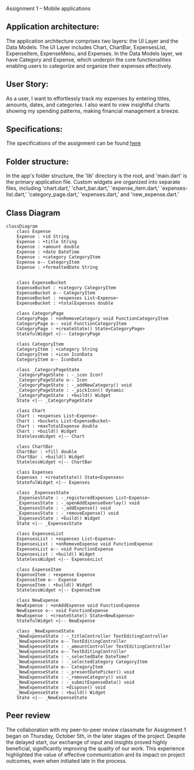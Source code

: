 Assignment 1 – Mobile applications

## Application architecture: 
The application architecture comprises two layers: the UI Layer and the Data Models. The UI Layer includes Chart, ChartBar, ExpensesList, ExpenseItem, ExpenseMenu, and Expenses. In the Data Models layer, we have Category and Expense, which underpin the core functionalities enabling users to categorize and organize their expenses effectively.

## User Story: 
As a user, I want to effortlessly track my expenses by entering titles, amounts, dates, and categories. I also want to view insightful charts showing my spending patterns, making financial management a breeze.

## Specifications: 
The specifications of the assignment can be found [here](https://docs.google.com/document/d/1NN_8vQoxLk_hnm8AVWTyfnkeDqMhBqonc5t1VH394lU/edit)

## Folder structure: 
In the app's folder structure, the 'lib' directory is the root, and 'main.dart' is the primary application file. Custom widgets are organized into separate files, including 'chart.dart,' 'chart_bar.dart,' 'expense_item.dart,' 'expenses-list.dart,' 'category_page.dart,' 'expenses.dart,' and 'new_expense.dart.'

## Class Diagram
```mermaid
classDiagram
    class Expense
    Expense : +id String
    Expense : +title String
    Expense : +amount double
    Expense : +date DateTime
    Expense : +category CategoryItem
    Expense o-- CategoryItem
    Expense : +formattedDate String


    class ExpenseBucket
    ExpenseBucket : +category CategoryItem
    ExpenseBucket o-- CategoryItem
    ExpenseBucket : +expenses List~Expense~
    ExpenseBucket : +totalExpenses double

    class CategoryPage
    CategoryPage : +onRemoveCategory void FunctionCategoryItem
    CategoryPage o-- void FunctionCategoryItem
    CategoryPage : +createState() State<CategoryPage>
    StatefulWidget <|-- CategoryPage

    class CategoryItem
    CategoryItem : +category String
    CategoryItem : +icon IconData
    CategoryItem o-- IconData

    class _CategoryPageState
    _CategoryPageState : -_icon Icon?
    _CategoryPageState o-- Icon
    _CategoryPageState : -_addNewCategory() void
    _CategoryPageState : -_pickIcon() dynamic
    _CategoryPageState : +build() Widget
    State <|-- _CategoryPageState

    class Chart
    Chart : +expenses List~Expense~
    Chart : +buckets List~ExpenseBucket~
    Chart : +maxTotalExpense double
    Chart : +build() Widget
    StatelessWidget <|-- Chart

    class ChartBar
    ChartBar : +fill double
    ChartBar : +build() Widget
    StatelessWidget <|-- ChartBar

    class Expenses
    Expenses : +createState() State<Expenses>
    StatefulWidget <|-- Expenses

    class _ExpensesState
    _ExpensesState : -_registeredExpenses List~Expense~
    _ExpensesState : -_openAddExpenseOverlay() void
    _ExpensesState : -_addExpense() void
    _ExpensesState : -_removeExpense() void
    _ExpensesState : +build() Widget
    State <|-- _ExpensesState

    class ExpensesList
    ExpensesList : +expenses List~Expense~
    ExpensesList : +onRemoveExpense void FunctionExpense
    ExpensesList o-- void FunctionExpense
    ExpensesList : +build() Widget
    StatelessWidget <|-- ExpensesList

    class ExpenseItem
    ExpenseItem : +expense Expense
    ExpenseItem o-- Expense
    ExpenseItem : +build() Widget
    StatelessWidget <|-- ExpenseItem

    class NewExpense
    NewExpense : +onAddExpense void FunctionExpense
    NewExpense o-- void FunctionExpense
    NewExpense : +createState() State<NewExpense>
    StatefulWidget <|-- NewExpense

    class _NewExpenseState
    _NewExpenseState : -_titleController TextEditingController
    _NewExpenseState o-- TextEditingController
    _NewExpenseState : -_amountController TextEditingController
    _NewExpenseState o-- TextEditingController
    _NewExpenseState : -_selectedDate DateTime?
    _NewExpenseState : -_selectedCategory CategoryItem
    _NewExpenseState o-- CategoryItem
    _NewExpenseState : -_presentDatePicker() void
    _NewExpenseState : -_removeCategory() void
    _NewExpenseState : -_submitExpenseData() void
    _NewExpenseState : +dispose() void
    _NewExpenseState : +build() Widget
    State <|-- _NewExpenseState
```

## Peer review
The collaboration with my peer-to-peer review classmate for Assignment 1 began on Thursday, October 5th, in the later stages of the project. Despite the delayed start, our exchange of input and insights proved highly beneficial, significantly improving the quality of our work. This experience highlighted the value of effective communication and its impact on project outcomes, even when initiated late in the process.
